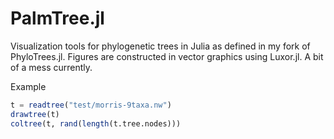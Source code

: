 # PalmTree.jl

Visualization tools for phylogenetic trees in Julia as defined in my fork of PhyloTrees.jl. Figures are constructed in vector graphics using Luxor.jl. A bit of a mess currently.

Example

```julia
t = readtree("test/morris-9taxa.nw")
drawtree(t)
coltree(t, rand(length(t.tree.nodes)))
```
